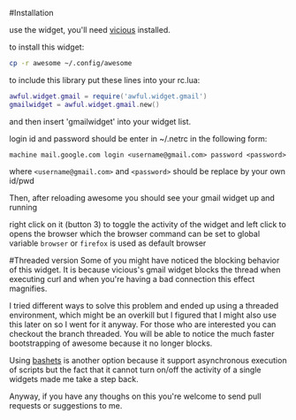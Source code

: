 #Installation

use the widget, you'll need [vicious](https://github.com/Mic92/vicious) installed.

to install this widget:

```sh
cp -r awesome ~/.config/awesome
```

to include this library put these lines into your rc.lua:

```lua
awful.widget.gmail = require('awful.widget.gmail')
gmailwidget = awful.widget.gmail.new()
```

and then insert 'gmailwidget' into your widget list.

login id and password should be enter in ~/.netrc in the following form:

	machine mail.google.com login <username@gmail.com> password <password>

where ```<username@gmail.com>``` and ```<password>``` should be replace by your own id/pwd

Then, after reloading awesome you should see your gmail widget up and running

right click on it (button 3) to toggle the activity of the widget and left click to opens the browser
which the browser command can be set to global variable ```browser``` or ```firefox``` is used as default browser


#Threaded version
Some of you might have noticed the blocking behavior of this widget. It is because vicious's gmail widget blocks
the thread when executing curl and when you're having a bad connection this effect magnifies.

I tried different ways to solve this problem and ended up using a threaded environment, which might be an overkill but I figured
that I might also use this later on so I went for it anyway.  For those who are interested you can checkout the branch threaded.
You will be able to notice the much faster bootstrapping of awesome because it no longer blocks.

Using [bashets](http://awesome.naquadah.org/wiki/Bashets) is another option because it support asynchronous execution of scripts
but the fact that it cannot turn on/off the activity of a single widgets made me take a step back.

Anyway, if you have any thoughs on this you're welcome to send pull requests or suggestions to me.
